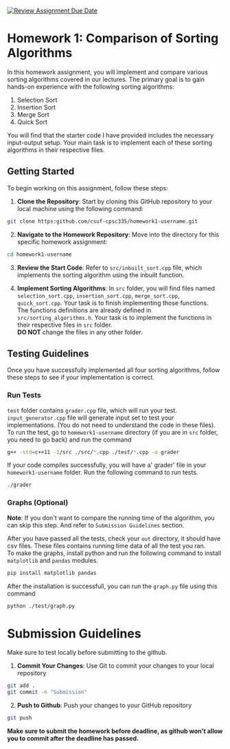 [![Review Assignment Due Date](https://classroom.github.com/assets/deadline-readme-button-24ddc0f5d75046c5622901739e7c5dd533143b0c8e959d652212380cedb1ea36.svg)](https://classroom.github.com/a/cmdtihjJ)
# Homework 1: Comparison of Sorting Algorithms
In this homework assignment, you will implement and compare various sorting algorithms covered in our lectures. The primary goal is to gain hands-on experience with the following sorting algorithms:
1. Selection Sort
2. Insertion Sort
3. Merge Sort
4. Quick Sort

You will find that the starter code I have provided includes the necessary input-output setup. Your main task is to implement each of these sorting algorithms in their respective files.

## Getting Started

To begin working on this assignment, follow these steps:

1. **Clone the Repository**: Start by cloning this GitHub repository to your local machine using the following command:
```bash
git clone https:github.com/csuf-cpsc335/homework1-username.git
```

2. **Navigate to the Homework Repository**: Move into the directory for this specific homework assignment:
```bash
cd homework1-username
```

3. **Review the Start Code**: Refer to `src/inbuilt_sort.cpp` file, which implements the sorting algorithm using the inbuilt function.

4. **Implement Sorting Algorithms**: In `src` folder, you will find files named `selection_sort.cpp`, `insertion_sort.cpp`, `merge_sort.cpp`, `quick_sort.cpp`. Your task is to finish implementing those functions.  <br>
The functions definitions are already defined in `src/sorting_algorithms.h`. Your task is to implement the functions in their respective files in `src` folder. <br>
**DO NOT** change the files in any other folder.

## Testing Guidelines
Once you have successfully implemented all four sorting algorithms, follow these steps to see if your implementation is correct.

### Run Tests
`test` folder contains `grader.cpp` file, which will run your test. `input_generator.cpp` file will generate input set to test your implementations. (You do not need to understand the code in these files). <br>
To run the test, go to `homework1-username` directory (if you are in `src` folder, you need to go back) and run the command
```bash
g++ -std=c++11 -I/src ./src/*.cpp ./test/*.cpp -o grader
```
If your code compiles successfully, you will have a' grader' file in your `homework1-username` folder.
Run the following command to run tests.
```bash
./grader
```

### Graphs (Optional)
**Note**: If you don't want to compare the running time of the algorithm, you can skip this step. And refer to `Submission Guidelines` section. <br>

After you have passed all the tests, check your `out` directory, it should have csv files. These files contains running time data of all the test you ran. <br>
To make the graphs, install python and run the following command to install `matplotlib` and `pandas` modules.
```bash
pip install matplotlib pandas
```
After the installation is successfull, you can run the `graph.py` file using this command
```bash
python ./test/graph.py
```

# Submission Guidelines
Make sure to test locally before submitting to the github.

1. **Commit Your Changes**: Use Git to commit your changes to your local repository
```bash
git add .
git commit -m "Submission"
```

2. **Push to Github**: Push your changes to your GitHub repository
```bash
git push
```

**Make sure to submit the homework before deadline, as github won't allow you to commit after the deadline has passed.**
